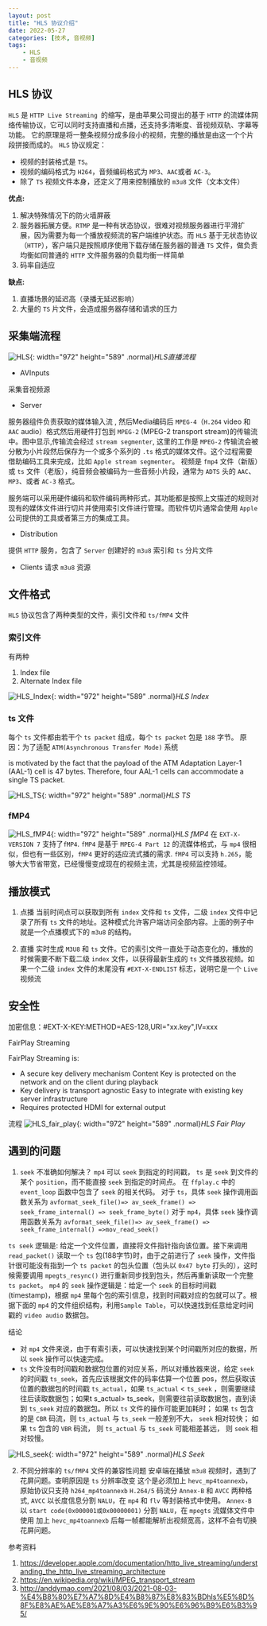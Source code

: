 ```yaml
---
layout: post
title: "HLS 协议介绍"
date: 2022-05-27
categories: [技术, 音视频]
tags:
    - HLS
    - 音视频
---
```


## HLS 协议
`HLS` 是 `HTTP Live Streaming `的缩写，是由苹果公司提出的基于 `HTTP` 的流媒体网络传输协议，它可以同时支持直播和点播，还支持多清晰度、音视频双轨、字幕等功能。 它的原理是将一整条视频分成多段小的视频，完整的播放是由这一个个片段拼接而成的。
`HLS` 协议规定：

- 视频的封装格式是 `TS`。
- 视频的编码格式为 `H264`，音频编码格式为 `MP3`、`AAC`或者 `AC-3`。
- 除了 `TS` 视频文件本身，还定义了用来控制播放的 `m3u8` 文件（文本文件）

**优点:**
1. 解决特殊情况下的防火墙屏蔽
2. 服务器拓展方便。`RTMP` 是一种有状态协议，很难对视频服务器进行平滑扩展，因为需要为每一个播放视频流的客户端维护状态。而 `HLS` 基于无状态协议（`HTTP`），客户端只是按照顺序使用下载存储在服务器的普通 `TS` 文件，做负责均衡如同普通的 `HTTP` 文件服务器的负载均衡一样简单
3. 码率自适应

**缺点:**
1. 直播场景的延迟高（录播无延迟影响）
2. 大量的 `TS` 片文件，会造成服务器存储和请求的压力

## 采集端流程
![HLS](/assets/img/post/post-2022-05-27/hls_live.png){: width="972" height="589" .normal}_HLS直播流程_

- AVInputs

采集音视频源

- Server

服务器组件负责获取的媒体输入流 , 然后Media编码后 `MPEG-4`（`H.264` video 和 `AAC` audio）格式然后用硬件打包到 `MPEG-2` (MPEG-2 transport stream)的传输流中。图中显示,传输流会经过 `stream segmenter`, 这里的工作是 `MPEG-2` 传输流会被分散为小片段然后保存为一个或多个系列的 `.ts` 格式的媒体文件。这个过程需要借助编码工具来完成，比如 `Apple stream segmenter`。
视频是 `fmp4` 文件（新版）或 `ts` 文件（老版），纯音频会被编码为一些音频小片段，通常为 `ADTS` 头的 `AAC`、`MP3`、或者 `AC-3` 格式。

服务端可以采用硬件编码和软件编码两种形式，其功能都是按照上文描述的规则对现有的媒体文件进行切片并使用索引文件进行管理。而软件切片通常会使用 `Apple` 公司提供的工具或者第三方的集成工具。

- Distribution

提供 `HTTP` 服务，包含了 `Server` 创建好的 `m3u8` 索引和 `ts` 分片文件

- Clients
请求 `m3u8` 资源

## 文件格式
`HLS` 协议包含了两种类型的文件，索引文件和 `ts/fMP4` 文件

### 索引文件
有两种
1. Index file
2. Alternate Index file

![HLS_Index](/assets/img/post/post-2022-05-27/hls_index.png){: width="972" height="589" .normal}_HLS Index_

### ts 文件
每个 `ts` 文件都由若干个 `ts packet` 组成，每个 `ts packet` 包是 `188` 字节。
原因：为了适配 `ATM(Asynchronous Transfer Mode)` 系统

is motivated by the fact that the payload of the ATM Adaptation Layer-1 (AAL-1) cell is 47 bytes. Therefore, four AAL-1 cells can accommodate a single TS packet. 

![HLS_TS](/assets/img/post/post-2022-05-27/hls_ts.png){: width="972" height="589" .normal}_HLS TS_

### fMP4
![HLS_fMP4](/assets/img/post/post-2022-05-27/hls_fMP4.png){: width="972" height="589" .normal}_HLS fMP4_
在 `EXT-X-VERSION 7` 支持了`fMP4`.
`fMP4` 是基于 `MPEG-4 Part 12` 的流媒体格式，与 `mp4` 很相似，但也有一些区别，`fMP4` 更好的适应流式播的需求.
`fMP4` 可以支持 `h.265`，能够大大节省带宽，已经慢慢变成现在的视频主流，尤其是视频监控领域。

## 播放模式
1. 点播
当前时间点可以获取到所有 `index` 文件和 `ts` 文件，二级 `index` 文件中记录了所有 `ts` 文件的地址。这种模式允许客户端访问全部内容。上面的例子中就是一个点播模式下的 `m3u8` 的结构。

2. 直播
实时生成 `M3U8` 和 `ts` 文件。它的索引文件一直处于动态变化的，播放的时候需要不断下载二级 `index` 文件，以获得最新生成的 `ts` 文件播放视频。如果一个二级 `index` 文件的末尾没有 `#EXT-X-ENDLIST` 标志，说明它是一个 `Live` 视频流

## 安全性
加密信息：#EXT-X-KEY:METHOD=AES-128,URI="xx.key",IV=xxx

FairPlay Streaming

FairPlay Streaming is: 
- A secure key delivery mechanism 
Content Key is protected on the network and on the client during playback 
- Key delivery is transport agnostic 
Easy to integrate with existing key server infrastructure 
- Requires protected HDMI for external output  

流程
![HLS_fair_play](/assets/img/post/post-2022-05-27/hls_fair_play.png){: width="972" height="589" .normal}_HLS Fair Play_

## 遇到的问题
1. `seek` 不准确如何解决？
`mp4` 可以 `seek` 到指定的时间戳， `ts` 是 `seek` 到文件的某个 `position`，而不能直接 `seek` 到指定的时间点。
在 `ffplay.c` 中的 `event_loop` 函数中包含了 `seek` 的相关代码。
对于 `ts`，具体 `seek` 操作调用函数关系为 `avformat_seek_file()=> av_seek_frame() => seek_frame_internal() => seek_frame_byte()`
对于 `mp4`，具体 `seek` 操作调用函数关系为 `avformat_seek_file()=> av_seek_frame() => seek_frame_internal() =>mov_read_seek()`

`ts seek` 逻辑是: 给定一个文件位置，直接将文件指针指向该位置。接下来调用 `read_packet()` 读取一个 `ts` 包(188字节)时，由于之前进行了 `seek` 操作，文件指针很可能没有指到一个 `ts packet` 的包头位置（包头以 `0x47 byte` 打头的），这时候需要调用 `mpegts_resync()` 进行重新同步找到包头，然后再重新读取一个完整 `ts packet`。
`mp4` 的 `seek` 操作逻辑是：给定一个 `seek` 的目标时间戳(timestamp)，根据 `mp4` 里每个包的索引信息，找到时间戳对应的包就可以了。根据下面的 `mp4` 的文件组织结构，利用`Sample Table`，可以快速找到任意给定时间戳的 `video audio` 数据包。

结论
- 对 `mp4` 文件来说，由于有索引表，可以快速找到某个时间戳所对应的数据，所以 `seek` 操作可以快速完成。
- `ts` 文件没有时间戳和数据包位置的对应关系，所以对播放器来说，给定 `seek` 的时间戳 `ts_seek`，首先应该根据文件的码率估算一个位置 pos，然后获取该位置的数据包的时间戳 `ts_actual`，如果 `ts_actual` < `ts_seek` ，则需要继续往后读取数据包；如果t s_actual> ts_seek，则需要往前读取数据包，直到读到 `ts_seek` 对应的数据包。所以 `ts` 文件的操作可能更加耗时； 如果 `ts` 包含的是 `CBR` 码流，则 `ts_actual` 与 `ts_seek` 一般差别不大， `seek` 相对较快； 如果 `ts` 包含的 `VBR` 码流， 则 `ts_actual` 与 `ts_seek` 可能相差甚远， 则 `seek` 相对较慢。

![HLS_seek](/assets/img/post/post-2022-05-27/hls_seek.png){: width="972" height="589" .normal}_HLS Seek_

2. 不同分辨率的 `ts/fMP4` 文件的兼容性问题
安卓端在播放 `m3u8` 视频时，遇到了花屏问题。查明原因是 `ts` 分辨率改变
这个是必须加上 `hevc_mp4toannexb`，原始协议只支持 `h264_mp4toannexb`
`H.264/5` 码流分 `Annex-B` 和 `AVCC` 两种格式,
`AVCC` 以长度信息分割 `NALU`，在 `mp4` 和 `flv` 等封装格式中使用。
`Annex-B` 以 `start code(0x000001或0x00000001)` 分割 `NALU`，在 `mpegts` 流媒体文件中使用
加上 `hevc_mp4toannexb` 后每一帧都能解析出视频宽高，这样不会有切换花屏问题。

参考资料
1. https://developer.apple.com/documentation/http_live_streaming/understanding_the_http_live_streaming_architecture
2. https://en.wikipedia.org/wiki/MPEG_transport_stream
3. http://anddymao.com/2021/08/03/2021-08-03-%E4%B8%80%E7%A7%8D%E4%B8%87%E8%83%BDhls%E5%8D%8F%E8%AE%AE%E8%A7%A3%E6%9E%90%E6%96%B9%E6%B3%95/